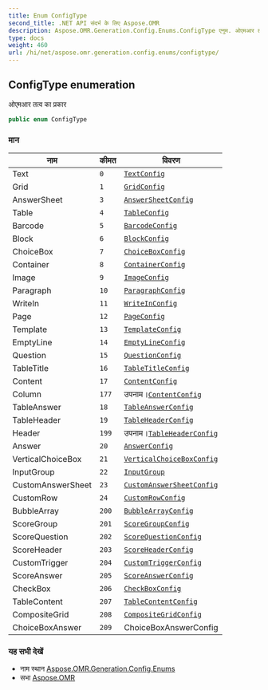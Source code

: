 ```yaml
---
title: Enum ConfigType
second_title: .NET API संदर्भ के लिए Aspose.OMR
description: Aspose.OMR.Generation.Config.Enums.ConfigType एनुम. ओएमआर तत्व क प्रकर
type: docs
weight: 460
url: /hi/net/aspose.omr.generation.config.enums/configtype/
---
```

## ConfigType enumeration

ओएमआर तत्व का प्रकार

```csharp
public enum ConfigType
```

### मान

| नाम | कीमत | विवरण |
| --- | --- | --- |
| Text | `0` | [`TextConfig`](../../aspose.omr.generation.config.elements/textconfig/) |
| Grid | `1` | [`GridConfig`](../../aspose.omr.generation.config.elements/gridconfig/) |
| AnswerSheet | `3` | [`AnswerSheetConfig`](../../aspose.omr.generation.config.elements/answersheetconfig/) |
| Table | `4` | [`TableConfig`](../../aspose.omr.generation.config.elements.table/tableconfig/) |
| Barcode | `5` | [`BarcodeConfig`](../../aspose.omr.generation.config.elements/barcodeconfig/) |
| Block | `6` | [`BlockConfig`](../../aspose.omr.generation.config.elements.parents/blockconfig/) |
| ChoiceBox | `7` | [`ChoiceBoxConfig`](../../aspose.omr.generation.config.elements/choiceboxconfig/) |
| Container | `8` | [`ContainerConfig`](../../aspose.omr.generation.config.elements.parents/containerconfig/) |
| Image | `9` | [`ImageConfig`](../../aspose.omr.generation.config.elements/imageconfig/) |
| Paragraph | `10` | [`ParagraphConfig`](../../aspose.omr.generation.config.elements.parents/paragraphconfig/) |
| WriteIn | `11` | [`WriteInConfig`](../../aspose.omr.generation.config.elements/writeinconfig/) |
| Page | `12` | [`PageConfig`](../../aspose.omr.generation.config.elements.parents/pageconfig/) |
| Template | `13` | [`TemplateConfig`](../../aspose.omr.generation.config/templateconfig/) |
| EmptyLine | `14` | [`EmptyLineConfig`](../../aspose.omr.generation.config.elements/emptylineconfig/) |
| Question | `15` | [`QuestionConfig`](../../aspose.omr.generation.config.elements.table/questionconfig/) |
| TableTitle | `16` | [`TableTitleConfig`](../../aspose.omr.generation.config.elements.table/tabletitleconfig/) |
| Content | `17` | [`ContentConfig`](../../aspose.omr.generation.config.elements/contentconfig/) |
| Column | `177` | उपनाम।[`ContentConfig`](../../aspose.omr.generation.config.elements/contentconfig/) |
| TableAnswer | `18` | [`TableAnswerConfig`](../../aspose.omr.generation.config.elements.table/tableanswerconfig/) |
| TableHeader | `19` | [`TableHeaderConfig`](../../aspose.omr.generation.config.elements.table/tableheaderconfig/) |
| Header | `199` | उपनाम।[`TableHeaderConfig`](../../aspose.omr.generation.config.elements.table/tableheaderconfig/) |
| Answer | `20` | [`AnswerConfig`](../../aspose.omr.generation.config.elements.parents/answerconfig/) |
| VerticalChoiceBox | `21` | [`VerticalChoiceBoxConfig`](../../aspose.omr.generation.config.elements.parents/verticalchoiceboxconfig/) |
| InputGroup | `22` | [`InputGroup`](../../aspose.omr.generation.config.elements/inputgroup/) |
| CustomAnswerSheet | `23` | [`CustomAnswerSheetConfig`](../../aspose.omr.generation.config.elements.customanswersheet/customanswersheetconfig/) |
| CustomRow | `24` | [`CustomRowConfig`](../../aspose.omr.generation.config.elements.customanswersheet/customrowconfig/) |
| BubbleArray | `200` | [`BubbleArrayConfig`](../../aspose.omr.generation.config.elements.customanswersheet/bubblearrayconfig/) |
| ScoreGroup | `201` | [`ScoreGroupConfig`](../../aspose.omr.generation.config.elements.scoregroup/scoregroupconfig/) |
| ScoreQuestion | `202` | [`ScoreQuestionConfig`](../../aspose.omr.generation.config.elements.scoregroup/scorequestionconfig/) |
| ScoreHeader | `203` | [`ScoreHeaderConfig`](../../aspose.omr.generation.config.elements.scoregroup/scoreheaderconfig/) |
| CustomTrigger | `204` | [`CustomTriggerConfig`](../../aspose.omr.generation.config.elements/customtriggerconfig/) |
| ScoreAnswer | `205` | [`ScoreAnswerConfig`](../../aspose.omr.generation.config.elements.scoregroup/scoreanswerconfig/) |
| CheckBox | `206` | [`CheckBoxConfig`](../../aspose.omr.generation.config.elements.parents/checkboxconfig/) |
| TableContent | `207` | [`TableContentConfig`](../../aspose.omr.generation.config.elements.scoregroup/tablecontentconfig/) |
| CompositeGrid | `208` | [`CompositeGridConfig`](../../aspose.omr.generation.config.elements/compositegridconfig/) |
| ChoiceBoxAnswer | `209` | ChoiceBoxAnswerConfig |

### यह सभी देखें

* नाम स्थान [Aspose.OMR.Generation.Config.Enums](../../aspose.omr.generation.config.enums/)
* सभा [Aspose.OMR](../../)


